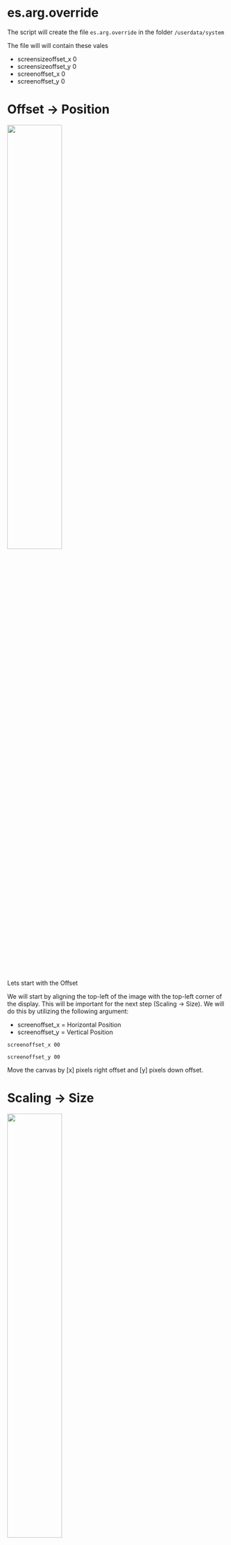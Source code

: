 # es.arg.override

The script will create the file `es.arg.override` in the folder
`/userdata/system`

The file will will contain these vales
* screensizeoffset_x 0
* screensizeoffset_y 0
* screenoffset_x 0
* screenoffset_y 0 

# Offset -> Position

<img src="https://github.com/ZFEbHVUE/Batocera-CRT-Script/blob/main/wiki_page/offset_crt.png" width=50% height=50%>

Lets start with the Offset

We will start by aligning the top-left of the image with the top-left corner of the display. This will be important for the next step (Scaling -> Size). We will do this by utilizing the following argument: 


* screenoffset_x = Horizontal Position
* screenoffset_y = Vertical Position

`screenoffset_x 00`

`screenoffset_y 00`

Move the canvas by [x] pixels right offset and [y] pixels down offset.

# Scaling -> Size
<img src="https://github.com/ZFEbHVUE/Batocera-CRT-Script/blob/main/wiki_page/scaling_crt.png" width=50% height=50%>

Top-left is the anchor, increasing will stretch the image out to the right and downwards; decreasing will squash the image from the right side toward the left and from the bottom upwards.

* screensizeoffset_x = width
* screensizeoffset_y = height

`screensizeoffset_x 00`

`screensizeoffset_y 00`

# Example 

If your resolution is `640 480` and you put for example

`screensizeoffset_x 10`

`screensizeoffset_y -10`

`screenoffset_x -5`

`screenoffset_y 5`

You will get in the result:

`es.customsargs=--screensize 650 470 --screenoffset -5 5`

In  `batocera.conf`

And each time your re-use the script.  

The file `/userdata/system/es.arg.override` will be erased so make a backup.
